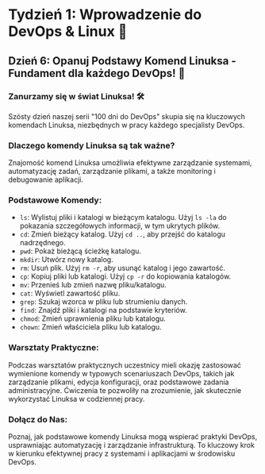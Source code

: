 # Tydzień 1: Wprowadzenie do DevOps & Linux 🚀

## Dzień 6: Opanuj Podstawy Komend Linuksa - Fundament dla każdego DevOps! 🐧

### Zanurzamy się w świat Linuksa! 🛠️

Szósty dzień naszej serii "100 dni do DevOps" skupia się na kluczowych komendach Linuksa, niezbędnych w pracy każdego specjalisty DevOps.

### Dlaczego komendy Linuksa są tak ważne?

Znajomość komend Linuksa umożliwia efektywne zarządzanie systemami, automatyzację zadań, zarządzanie plikami, a także monitoring i debugowanie aplikacji.

### Podstawowe Komendy:

- `ls`: Wylistuj pliki i katalogi w bieżącym katalogu. Użyj `ls -la` do pokazania szczegółowych informacji, w tym ukrytych plików.
- `cd`: Zmień bieżący katalog. Użyj `cd ..`, aby przejść do katalogu nadrzędnego.
- `pwd`: Pokaż bieżącą ścieżkę katalogu.
- `mkdir`: Utwórz nowy katalog.
- `rm`: Usuń plik. Użyj `rm -r`, aby usunąć katalog i jego zawartość.
- `cp`: Kopiuj pliki lub katalogi. Użyj `cp -r` do kopiowania katalogów.
- `mv`: Przenieś lub zmień nazwę pliku/katalogu.
- `cat`: Wyświetl zawartość pliku.
- `grep`: Szukaj wzorca w pliku lub strumieniu danych.
- `find`: Znajdź pliki i katalogi na podstawie kryteriów.
- `chmod`: Zmień uprawnienia pliku lub katalogu.
- `chown`: Zmień właściciela pliku lub katalogu.

### Warsztaty Praktyczne:

Podczas warsztatów praktycznych uczestnicy mieli okazję zastosować wymienione komendy w typowych scenariuszach DevOps, takich jak zarządzanie plikami, edycja konfiguracji, oraz podstawowe zadania administracyjne. Ćwiczenia te pozwoliły na zrozumienie, jak skutecznie wykorzystać Linuksa w codziennej pracy.

### Dołącz do Nas:

Poznaj, jak podstawowe komendy Linuksa mogą wspierać praktyki DevOps, usprawniając automatyzację i zarządzanie infrastrukturą. To kluczowy krok w kierunku efektywnej pracy z systemami i aplikacjami w środowisku DevOps.
